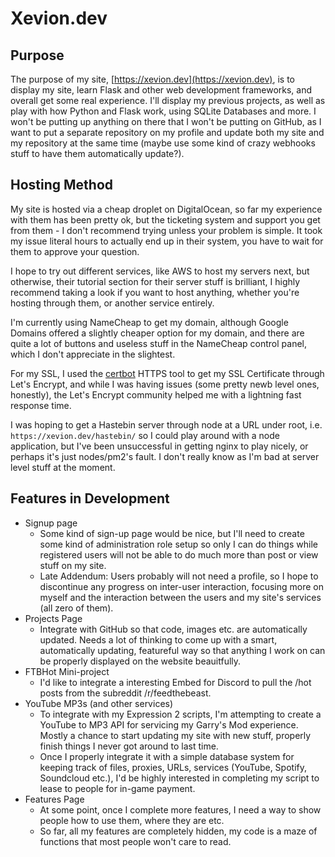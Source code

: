 # Xevion.dev

## Purpose

The purpose of my site, [https://xevion.dev](https://xevion.dev), is to display my site, learn Flask and other web development frameworks, and overall get some real experience.
I'll display my previous projects, as well as play with how Python and Flask work, using SQLite Databases and more.
I won't be putting up anything on there that I won't be putting on GitHub, as I want to put a separate repository on my profile and update both my site and my repository at the same time (maybe use some kind of crazy webhooks stuff to have them automatically update?).

## Hosting Method

My site is hosted via a cheap droplet on DigitalOcean, so far my experience with them has been pretty ok, but the ticketing system and support you get from them - I don't recommend trying unless your problem is simple. It took my issue literal hours to actually end up in their system, you have to wait for them to approve your question.

I hope to try out different services, like AWS to host my servers next, but otherwise, their tutorial section for their server stuff is brilliant, I highly recommend taking a look if you want to host anything, whether you're hosting through them, or another service entirely.

I'm currently using NameCheap to get my domain, although Google Domains offered a slightly cheaper option for my domain, and there are quite a lot of buttons and useless stuff in the NameCheap control panel, which I don't appreciate in the slightest.

For my SSL, I used the [certbot](https://certbot.eff.org/) HTTPS tool to get my SSL Certificate through Let's Encrypt, and while I was having issues (some pretty newb level ones, honestly), the Let's Encrypt community helped me with a lightning fast response time.

I was hoping to get a Hastebin server through node at a URL under root, i.e. `https://xevion.dev/hastebin/` so I could play around with a node application, but I've been unsuccessful in getting nginx to play nicely, or perhaps it's just nodes/pm2's fault. I don't really know as I'm bad at server level stuff at the moment.

## Features in Development

* Signup page
    * Some kind of sign-up page would be nice, but I'll need to create some kind of administration role setup so only I can do things while registered users will not be able to do much more than post or view stuff on my site.
    * Late Addendum: Users probably will not need a profile, so I hope to discontinue any progress on inter-user interaction, focusing more on myself and the interaction between the users and my site's services (all zero of them).
* Projects Page
    * Integrate with GitHub so that code, images etc. are automatically updated. Needs a lot of thinking to come up with a smart, automatically updating, featureful way so that anything I work on can be properly displayed on the website beauitfully.
* FTBHot Mini-project
    * I'd like to integrate a interesting Embed for Discord to pull the /hot posts from the subreddit /r/feedthebeast.
* YouTube MP3s (and other services)
    * To integrate with my Expression 2 scripts, I'm attempting to create a YouTube to MP3 API for servicing my Garry's Mod experience. Mostly a chance to start updating my site with new stuff, properly finish things I never got around to last time.
    * Once I properly integrate it with a simple database system for keeping track of files, proxies, URLs, services (YouTube, Spotify, Soundcloud etc.), I'd be highly interested in completing my script to lease to people for in-game payment.
* Features Page
    * At some point, once I complete more features, I need a way to show people how to use them, where they are etc.
    * So far, all my features are completely hidden, my code is a maze of functions that most people won't care to read.
